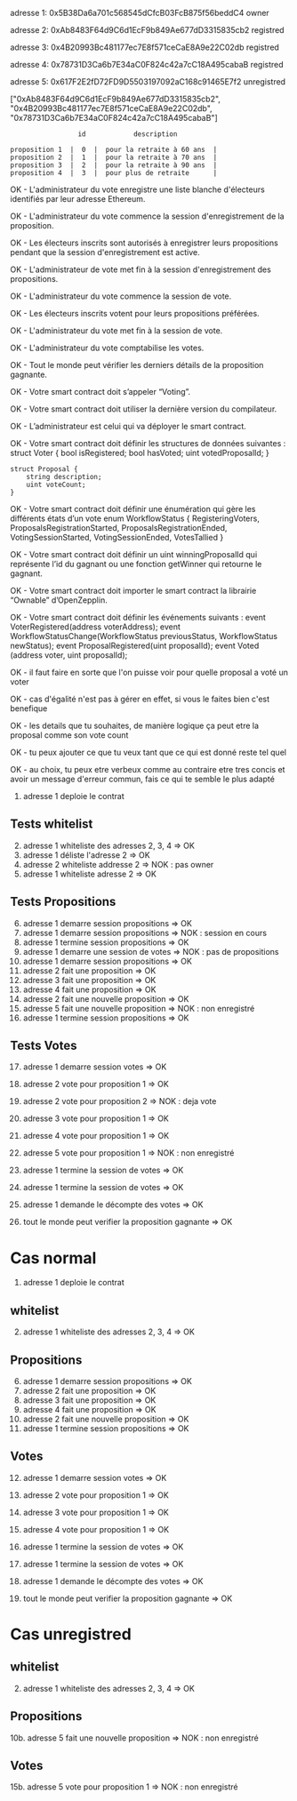 adresse 1: 0x5B38Da6a701c568545dCfcB03FcB875f56beddC4 owner

adresse 2: 0xAb8483F64d9C6d1EcF9b849Ae677dD3315835cb2 registred

adresse 3: 0x4B20993Bc481177ec7E8f571ceCaE8A9e22C02db registred

adresse 4: 0x78731D3Ca6b7E34aC0F824c42a7cC18A495cabaB registred

adresse 5: 0x617F2E2fD72FD9D5503197092aC168c91465E7f2 unregistred

["0xAb8483F64d9C6d1EcF9b849Ae677dD3315835cb2", "0x4B20993Bc481177ec7E8f571ceCaE8A9e22C02db", "0x78731D3Ca6b7E34aC0F824c42a7cC18A495cabaB"]

                     id            description             

    proposition 1  |  0  |  pour la retraite à 60 ans  |
    proposition 2  |  1  |  pour la retraite à 70 ans  |
    proposition 3  |  2  |  pour la retraite à 90 ans  |
    proposition 4  |  3  |  pour plus de retraite      |

OK - L'administrateur du vote enregistre une liste blanche d'électeurs identifiés par leur adresse Ethereum.

OK - L'administrateur du vote commence la session d'enregistrement de la proposition.

OK - Les électeurs inscrits sont autorisés à enregistrer leurs propositions pendant que la session d'enregistrement est active.

OK - L'administrateur de vote met fin à la session d'enregistrement des propositions.

OK - L'administrateur du vote commence la session de vote.

OK - Les électeurs inscrits votent pour leurs propositions préférées.

OK - L'administrateur du vote met fin à la session de vote.

OK - L'administrateur du vote comptabilise les votes.

OK - Tout le monde peut vérifier les derniers détails de la proposition gagnante.

OK - Votre smart contract doit s’appeler “Voting”. 

OK - Votre smart contract doit utiliser la dernière version du compilateur.

OK - L’administrateur est celui qui va déployer le smart contract. 

OK - Votre smart contract doit définir les structures de données suivantes : 
    struct Voter {
        bool isRegistered;
        bool hasVoted;
        uint votedProposalId;
    }

    struct Proposal {
        string description;
        uint voteCount;
    }

OK - Votre smart contract doit définir une énumération qui gère les différents états d’un vote
    enum WorkflowStatus {
        RegisteringVoters,
        ProposalsRegistrationStarted,
        ProposalsRegistrationEnded,
        VotingSessionStarted,
        VotingSessionEnded,
        VotesTallied
    }

OK - Votre smart contract doit définir un uint winningProposalId qui représente l’id du gagnant ou une fonction getWinner qui retourne le gagnant.

OK - Votre smart contract doit importer le smart contract la librairie “Ownable” d’OpenZepplin.

OK - Votre smart contract doit définir les événements suivants : 
    event VoterRegistered(address voterAddress); 
    event WorkflowStatusChange(WorkflowStatus previousStatus, WorkflowStatus newStatus);
    event ProposalRegistered(uint proposalId);
    event Voted (address voter, uint proposalId);

OK - il faut faire en sorte que l'on puisse voir pour quelle proposal a voté un voter

OK - cas d'égalité n'est pas à gérer en effet, si vous le faites bien c'est benefique

OK - les details que tu souhaites, de manière logique ça peut etre la proposal comme son vote count

OK - tu peux ajouter ce que tu veux tant que ce qui est donné reste tel quel

OK - au choix, tu peux etre verbeux comme au contraire etre tres concis et avoir un message d'erreur commun, fais ce qui te semble le plus adapté



1. adresse 1 deploie le contrat 

## Tests whitelist

2. adresse 1 whiteliste des adresses 2, 3, 4 => OK
3. adresse 1 déliste l'adresse 2 => OK
4. adresse 2 whiteliste addresse 2 => NOK : pas owner
5. adresse 1 whiteliste adresse 2 => OK

## Tests Propositions

6. adresse 1 demarre session propositions => OK
7. adresse 1 demarre session propositions => NOK : session en cours
8. adresse 1 termine session propositions => OK
9. adresse 1 demarre une session de votes => NOK : pas de propositions
10. adresse 1 demarre session propositions => OK
11. adresse 2 fait une proposition => OK
12. adresse 3 fait une proposition => OK
13. adresse 4 fait une proposition => OK
14. adresse 2 fait une nouvelle proposition => OK
15. adresse 5 fait une nouvelle proposition => NOK : non enregistré
16. adresse 1 termine session propositions => OK

## Tests Votes

17. adresse 1 demarre session votes => OK
18. adresse 2 vote pour proposition 1 => OK
19. adresse 2 vote pour proposition 2 => NOK : deja vote
20. adresse 3 vote pour proposition 1 => OK
21. adresse 4 vote pour proposition 1 => OK
22. adresse 5 vote pour proposition 1 => NOK : non enregistré
23. adresse 1 termine la session de votes => OK

24. adresse 1 termine la session de votes => OK
25. adresse 1 demande le décompte des votes => OK

26. tout le monde peut verifier la proposition gagnante => OK


# Cas normal

1. adresse 1 deploie le contrat 

## whitelist

2. adresse 1 whiteliste des adresses 2, 3, 4 => OK

## Propositions

6. adresse 1 demarre session propositions => OK
7. adresse 2 fait une proposition => OK
8. adresse 3 fait une proposition => OK
9. adresse 4 fait une proposition => OK
10. adresse 2 fait une nouvelle proposition => OK
11. adresse 1 termine session propositions => OK

## Votes

12. adresse 1 demarre session votes => OK
13. adresse 2 vote pour proposition 1 => OK
14. adresse 3 vote pour proposition 1 => OK
15. adresse 4 vote pour proposition 1 => OK
16. adresse 1 termine la session de votes => OK

17. adresse 1 termine la session de votes => OK
18. adresse 1 demande le décompte des votes => OK

19. tout le monde peut verifier la proposition gagnante => OK

# Cas unregistred

## whitelist

2. adresse 1 whiteliste des adresses 2, 3, 4 => OK

## Propositions

10b. adresse 5 fait une nouvelle proposition => NOK : non enregistré

## Votes

15b. adresse 5 vote pour proposition 1 => NOK : non enregistré
